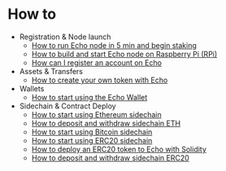 # How to

* Registration & Node launch
    * [How to run Echo node in 5 min and begin staking](/how-to/run_node_and_start_staking.md)
    * [How to build and start Echo node on Raspberry Pi (RPi)](/how-to/build-echo-node-on-rpi.md)
    * [How can I register an account on Echo](/how-to/register-account.md)
* Assets & Transfers
    * [How to create your own token with Echo](/how-to/create-your-own-token.md)
* Wallets
    * [How to start using the Echo Wallet](/how-to/use-cli-wallet.md)
* Sidechain & Contract Deploy
    * [How to start using Ethereum sidechain](/how-to/eth.md)
    * [How to deposit and withdraw sidechain ETH](/how-to/deposit-and-withdraw-sidechain-eth.md)
    * [How to start using Bitcoin sidechain](/how-to/btc.md)
    * [How to start using ERC20 sidechain](/how-to/erc20.md)
    * [How to deploy an ERC20 token to Echo with Solidity](/how-to/deploy-erc20-token.md)
    * [How to deposit and withdraw sidechain ERC20](/how-to/deposit-and-withdraw-sidechain-erc20.md)
